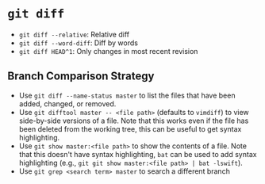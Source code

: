 # `git diff`

- `git diff --relative`: Relative diff
- `git diff --word-diff`: Diff by words
- `git diff HEAD^1`: Only changes in most recent revision

## Branch Comparison Strategy

- Use `git diff --name-status master` to list the files that have been added, changed, or removed.
- Use `git difftool master -- <file path>` (defaults to `vimdiff`) to view side-by-side versions of a file. Note that this works even if the file has been deleted from the working tree, this can be useful to get syntax highlighting.
- Use `git show master:<file path>` to show the contents of a file. Note that this doesn't have syntax highlighting, `bat` can be used to add syntax highlighting (e.g., `git git show master:<file path> | bat -lswift`).
- Use `git grep <search term> master` to search a different branch
